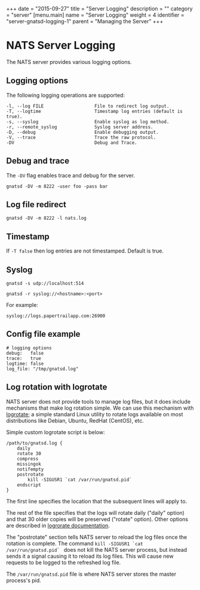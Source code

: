 +++
date = "2015-09-27"
title = "Server Logging"
description = ""
category = "server"
[menu.main]
  name = "Server Logging"
  weight = 4
  identifier = "server-gnatsd-logging-1"
  parent = "Managing the Server"
+++

# NATS Server Logging

The NATS server provides various logging options.

## Logging options

The following logging operations are supported:

    -l, --log FILE                   File to redirect log output.
    -T, --logtime                    Timestamp log entries (default is true).
    -s, --syslog                     Enable syslog as log method.
    -r, --remote_syslog              Syslog server address.
    -D, --debug                      Enable debugging output.
    -V, --trace                      Trace the raw protocol.
    -DV                              Debug and Trace.

## Debug and trace

The `-DV` flag enables trace and debug for the server.

```
gnatsd -DV -m 8222 -user foo -pass bar
```

## Log file redirect

```
gnatsd -DV -m 8222 -l nats.log
```

## Timestamp

If `-T false` then log entries are not timestamped. Default is true.

## Syslog

```
gnatsd -s udp://localhost:514
```

```
gnatsd -r syslog://<hostname>:<port>
```

For example:

```
syslog://logs.papertrailapp.com:26900
```

## Config file example

```
# logging options
debug:   false
trace:   true
logtime: false
log_file: "/tmp/gnatsd.log"
```

## Log rotation with logrotate

NATS server does not provide tools to manage log files, but it does include mechanisms that make log rotation simple. We can use this mechanism with [logrotate](https://github.com/logrotate/logrotate); a simple standard Linux utility to rotate logs available on most distributions like Debian, Ubuntu, RedHat (CentOS), etc.

Simple custom logrotate script is below:

```
/path/to/gnatsd.log {
    daily
    rotate 30
    compress
    missingok
    notifempty
    postrotate
        kill -SIGUSR1 `cat /var/run/gnatsd.pid`   
    endscript
}
```

The first line specifies the location that the subsequent lines will apply to.

The rest of the file specifies that the logs will rotate daily ("daily" option) and that 30 older copies will be preserved ("rotate" option). Other options are described in [logrorate documentation](https://linux.die.net/man/8/logrotate).

The "postrotate" section tells NATS server to reload the log files once the rotation is complete. The command ```kill -SIGUSR1 `cat /var/run/gnatsd.pid` ``` does not kill the NATS server process, but instead sends it a signal causing it to reload its log files. This will cause new requests to be logged to the refreshed log file.

The `/var/run/gnatsd.pid` file is where NATS server stores the master process's pid.
